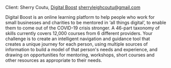 Client: Sherry Coutu, [Digital Boost](Digital_Boost "wikilink")
<sherryleighcoutu@gmail.com>

Digital Boost is an online learning platform to help people who work for
small businesses and charities to be mentored in ‘all things digital’,
to enable them to come out of the COVID-19 crisis stronger. A 46-part
taxonomy of skills currently covers 12,000 courses from 6 different
providers. Your challenge is to create an intelligent navigation and
guidance tool that creates a unique journey for each person, using
multiple sources of information to build a model of that person's needs
and experience, and drawing on opportunities for mentoring, workshops,
short courses and other resources as appropriate to their needs.
